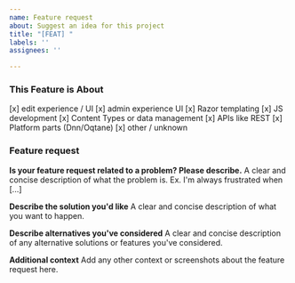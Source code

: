 ```yaml
---
name: Feature request
about: Suggest an idea for this project
title: "[FEAT] "
labels: ''
assignees: ''

---
```


<!-- FILL OUT THE FOLLOWING INFORMATION WE MAY CLOSE YOUR ISSUE WITHOUT INVESTIGATING -->

### This Feature is About
<!-- HINT: remove lines which don't apply  -->
[x] edit experience / UI
[x] admin experience UI
[x] Razor templating
[x] JS development
[x] Content Types or data management
[x] APIs like REST
[x] Platform parts (Dnn/Oqtane)
[x] other / unknown

### Feature request

**Is your feature request related to a problem? Please describe.**
A clear and concise description of what the problem is. Ex. I'm always frustrated when [...]

**Describe the solution you'd like**
A clear and concise description of what you want to happen.

**Describe alternatives you've considered**
A clear and concise description of any alternative solutions or features you've considered.

**Additional context**
Add any other context or screenshots about the feature request here.

